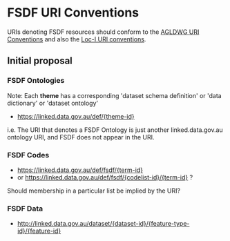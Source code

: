 # FSDF URI Conventions

URIs denoting FSDF resources should conform to the [AGLDWG URI Conventions](http://loci.cat/URI-conventions.html#summary-of-agldwg-uri-guidelines) and also the [Loc-I URI conventions](http://loci.cat/URI-conventions). 

## Initial proposal

### FSDF Ontologies

Note: Each **theme** has a corresponding 'dataset schema definition' or 'data dictionary' or 'dataset ontology'

- https://linked.data.gov.au/def/{theme-id}

i.e. The URI that denotes a FSDF Ontology is just another linked.data.gov.au ontology URI, and FSDF does not appear in the URI. 

### FSDF Codes

- https://linked.data.gov.au/def/fsdf/{term-id}
- or https://linked.data.gov.au/def/fsdf/{codelist-id}/{term-id} ?

Should membership in a particular list be implied by the URI? 

### FSDF Data

- http://linked.data.gov.au/dataset/{dataset-id}/{feature-type-id}/{feature-id}

